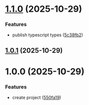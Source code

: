 # [1.1.0](https://github.com/Didericis/test-vars/compare/v1.0.1...v1.1.0) (2025-10-29)


### Features

* publish typescript types ([5c38fb2](https://github.com/Didericis/test-vars/commit/5c38fb271eb26fc1c3b83b1725c1d5d572272ca7))

## [1.0.1](https://github.com/Didericis/test-vars/compare/v1.0.0...v1.0.1) (2025-10-29)

# 1.0.0 (2025-10-29)


### Features

* create project ([550fa19](https://github.com/Didericis/test-vars/commit/550fa196b69004930dae021c8bae610badd877c5))
